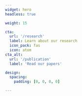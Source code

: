 ```yaml
---
widget: hero
headless: true  

weight: 15  

cta:
  url: '/research'
  label: Learn about our research
  icon_pack: fas
  icon: atom
cta_alt:
  url: '/publication'
  label: 'Read our papers'

design:
  spacing:
    padding: [0, 0, 0, 0]

---
```


